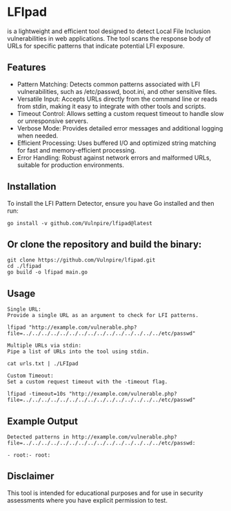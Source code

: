 # LFIpad

is a lightweight and efficient tool designed to detect Local File Inclusion vulnerabilities in web applications. The tool scans the response body of URLs for specific patterns that indicate potential LFI exposure.

## Features

* Pattern Matching: Detects common patterns associated with LFI vulnerabilities, such as /etc/passwd, boot.ini, and other sensitive files.
* Versatile Input: Accepts URLs directly from the command line or reads from stdin, making it easy to integrate with other tools and scripts.
* Timeout Control: Allows setting a custom request timeout to handle slow or unresponsive servers.
* Verbose Mode: Provides detailed error messages and additional logging when needed.
* Efficient Processing: Uses buffered I/O and optimized string matching for fast and memory-efficient processing.
* Error Handling: Robust against network errors and malformed URLs, suitable for production environments.

## Installation

To install the LFI Pattern Detector, ensure you have Go installed and then run:

`go install -v github.com/Vulnpire/lfipad@latest`

## Or clone the repository and build the binary:

    git clone https://github.com/Vulnpire/lfipad.git
    cd ./lfipad
    go build -o lfipad main.go

## Usage

    Single URL:
    Provide a single URL as an argument to check for LFI patterns.

    lfipad "http://example.com/vulnerable.php?file=../../../../../../../../../../../../../../../etc/passwd"

    Multiple URLs via stdin:
    Pipe a list of URLs into the tool using stdin.

    cat urls.txt | ./LFIpad
    
    Custom Timeout:
    Set a custom request timeout with the -timeout flag.

    lfipad -timeout=10s "http://example.com/vulnerable.php?file=../../../../../../../../../../../../../../../etc/passwd"

## Example Output

    Detected patterns in http://example.com/vulnerable.php?file=../../../../../../../../../../../../../../../etc/passwd:
    
    - root:- root:

## Disclaimer

This tool is intended for educational purposes and for use in security assessments where you have explicit permission to test.
